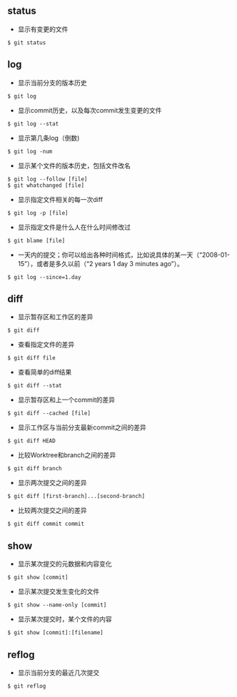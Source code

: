 ## status
* 显示有变更的文件
```
$ git status
```

## log
* 显示当前分支的版本历史
```
$ git log
```
* 显示commit历史，以及每次commit发生变更的文件
```
$ git log --stat
```
* 显示第几条log（倒数)
```
$ git log -num
```
* 显示某个文件的版本历史，包括文件改名
```
$ git log --follow [file]
$ git whatchanged [file]
```
* 显示指定文件相关的每一次diff
```
$ git log -p [file]
```
* 显示指定文件是什么人在什么时间修改过
```
$ git blame [file]
```
* 一天内的提交；你可以给出各种时间格式，比如说具体的某一天（“2008-01-15”），或者是多久以前（“2 years 1 day 3 minutes ago”）。
```
$ git log --since=1.day
```
## diff

* 显示暂存区和工作区的差异
```
$ git diff
```
* 查看指定文件的差异  
```
$ git diff file
```
* 查看简单的diff结果   
```
$ git diff --stat
```
* 显示暂存区和上一个commit的差异
```
$ git diff --cached [file]
```
* 显示工作区与当前分支最新commit之间的差异
```
$ git diff HEAD
```
* 比较Worktree和branch之间的差异   
```
$ git diff branch
```
* 显示两次提交之间的差异
```
$ git diff [first-branch]...[second-branch]
```
* 比较两次提交之间的差异
```
$ git diff commit commit
```

## show
* 显示某次提交的元数据和内容变化
```
$ git show [commit]
```
* 显示某次提交发生变化的文件
```
$ git show --name-only [commit]
```
* 显示某次提交时，某个文件的内容
```
$ git show [commit]:[filename]
```

## reflog
* 显示当前分支的最近几次提交
```
$ git reflog
```
